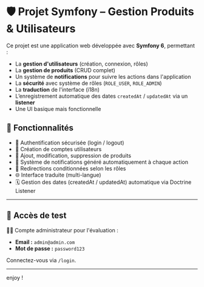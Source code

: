 # 🛡️ Projet Symfony – Gestion Produits & Utilisateurs

Ce projet est une application web développée avec **Symfony 6**, permettant :
- La **gestion d'utilisateurs** (création, connexion, rôles)
- La **gestion de produits** (CRUD complet)
- Un système de **notifications** pour suivre les actions dans l'application
- La **sécurité** avec système de rôles (`ROLE_USER`, `ROLE_ADMIN`)
- La **traduction** de l'interface (i18n)
- L’enregistrement automatique des dates `createdAt` / `updatedAt` via un **listener**
- Une UI basique mais fonctionnelle

## 🚀 Fonctionnalités

- 🔐 Authentification sécurisée (login / logout)
- 👤 Création de comptes utilisateurs
- 🛒 Ajout, modification, suppression de produits
- 🧾 Système de notifications généré automatiquement à chaque action
- 🧭 Redirections conditionnées selon les rôles
- 🌐 Interface traduite (multi-langue)
- 🗓️ Gestion des dates (createdAt / updatedAt) automatique via Doctrine Listener

---

## 🧪 Accès de test

🧑‍🏫 Compte administrateur pour l'évaluation :

- **Email :** `admin@admin.com`
- **Mot de passe :** `password123`

Connectez-vous via `/login`.

---

enjoy ! 
